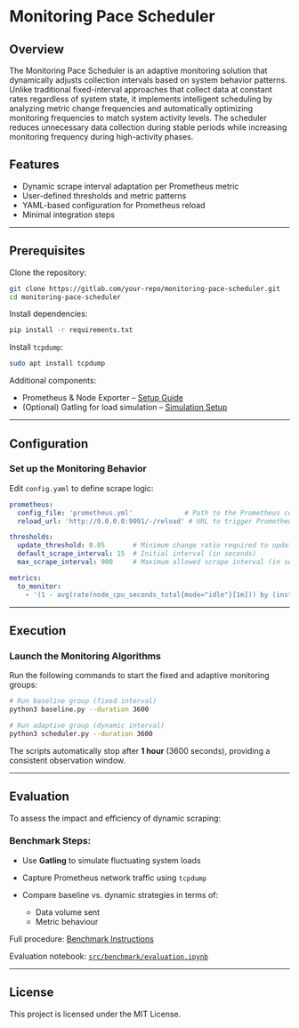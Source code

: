 
# Monitoring Pace Scheduler
## Overview
The Monitoring Pace Scheduler is an adaptive monitoring solution that dynamically adjusts collection intervals based on system behavior patterns. Unlike traditional fixed-interval approaches that collect data at constant rates regardless of system state, it implements intelligent scheduling by analyzing metric change frequencies and automatically optimizing monitoring frequencies to match system activity levels. The scheduler reduces unnecessary data collection during stable periods while increasing monitoring frequency during high-activity phases.


## Features

- Dynamic scrape interval adaptation per Prometheus metric
- User-defined thresholds and metric patterns
- YAML-based configuration for Prometheus reload
- Minimal integration steps
 

---

## Prerequisites

Clone the repository:

```bash
git clone https://gitlab.com/your-repo/monitoring-pace-scheduler.git
cd monitoring-pace-scheduler
```

Install dependencies:

```bash
pip install -r requirements.txt
```

Install `tcpdump`:

```bash
sudo apt install tcpdump
```

Additional components:

*  Prometheus & Node Exporter – [Setup Guide](docs/prometheus_node_exporter.md)
*  (Optional) Gatling for load simulation – [Simulation Setup](docs/gatling_simulation.md)

---

## Configuration

### Set up the Monitoring Behavior

Edit `config.yaml` to define scrape logic:

```yaml
prometheus:
  config_file: 'prometheus.yml'             # Path to the Prometheus configuration file
  reload_url: 'http://0.0.0.0:9091/-/reload' # URL to trigger Prometheus config reload

thresholds:
  update_threshold: 0.05       # Minimum change ratio required to update the scrape interval
  default_scrape_interval: 15  # Initial interval (in seconds)
  max_scrape_interval: 900     # Maximum allowed scrape interval (in seconds)

metrics:
  to_monitor:
    - '(1 - avg(rate(node_cpu_seconds_total{mode="idle"}[1m])) by (instance)) * 100'  # CPU usage percentage
```

---

## Execution

### Launch the Monitoring Algorithms

Run the following commands to start the fixed and adaptive monitoring groups:

```bash
# Run baseline group (fixed interval)
python3 baseline.py --duration 3600

# Run adaptive group (dynamic interval)
python3 scheduler.py --duration 3600
```

 The scripts automatically stop after **1 hour** (3600 seconds), providing a consistent observation window.

---

## Evaluation

To assess the impact and efficiency of dynamic scraping:

### Benchmark Steps:

* Use **Gatling** to simulate fluctuating system loads
* Capture Prometheus network traffic using `tcpdump`
* Compare baseline vs. dynamic strategies in terms of:

  * Data volume sent
  * Metric behaviour



Full procedure: [Benchmark Instructions](docs/benchmark.md)


 Evaluation notebook: [`src/benchmark/evaluation.ipynb`](src/benchmark/evaluation.ipynb)


---

## License

This project is licensed under the MIT License.


